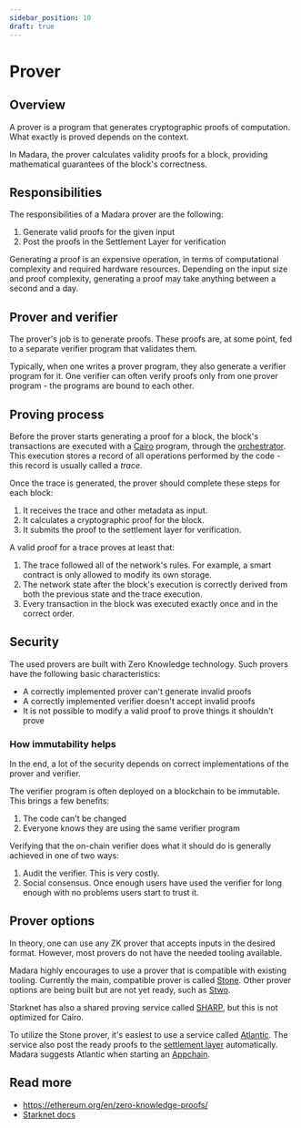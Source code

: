 ```yaml
---
sidebar_position: 10
draft: true
---
```


# Prover

## Overview

A prover is a program that generates cryptographic proofs of computation. What exactly is proved depends on the context.

In Madara, the prover calculates validity proofs for a block, providing mathematical guarantees of the block's correctness.

## Responsibilities

The responsibilities of a Madara prover are the following:
1. Generate valid proofs for the given input
1. Post the proofs in the Settlement Layer for verification

Generating a proof is an expensive operation, in terms of computational complexity and required hardware resources. Depending on the input size and proof complexity, generating a proof may take anything between a second and a day.

## Prover and verifier

The prover's job is to generate proofs. These proofs are, at some point, fed to a separate verifier program that validates them.

Typically, when one writes a prover program, they also generate a verifier program for it. One verifier can often verify proofs only from one prover program - the programs are bound to each other.

## Proving process

Before the prover starts generating a proof for a block, the block's transactions are executed with a [Cairo](https://starkware.co/cairo/) program, through the [orchestrator](/components/orchestrator). This execution stores a record of all operations performed by the code - this record is usually called a *trace*.

Once the trace is generated, the prover should complete these steps for each block:
1. It receives the trace and other metadata as input.
1. It calculates a cryptographic proof for the block.
1. It submits the proof to the settlement layer for verification.

A valid proof for a trace proves at least that:
1. The trace followed all of the network's rules. For example, a smart contract is only allowed to modify its own storage.
1. The network state after the block's execution is correctly derived from both the previous state and the trace execution.
1. Every transaction in the block was executed exactly once and in the correct order.

## Security

The used provers are built with Zero Knowledge technology. Such provers have the following basic characteristics:
- A correctly implemented prover can't generate invalid proofs
- A correctly implemented verifier doesn't accept invalid proofs
- It is not possible to modify a valid proof to prove things it shouldn't prove

### How immutability helps

In the end, a lot of the security depends on correct implementations of the prover and verifier.

The verifier program is often deployed on a blockchain to be immutable. This brings a few benefits:
1. The code can't be changed
1. Everyone knows they are using the same verifier program

Verifying that the on-chain verifier does what it should do is generally achieved in one of two ways:
1. Audit the verifier. This is very costly.
1. Social consensus. Once enough users have used the verifier for long enough with no problems users start to trust it.

## Prover options

In theory, one can use any ZK prover that accepts inputs in the desired format. However, most provers do not have the needed tooling available.

Madara highly encourages to use a prover that is compatible with existing tooling. Currently the main, compatible prover is called [Stone](https://github.com/starkware-libs/stone-prover). Other prover options are being built but are not yet ready, such as [Stwo](https://github.com/starkware-libs/stwo).

Starknet has also a shared proving service called [SHARP](https://starkware.co/blog/joining-forces-sharp/), but this is not optimized for Cairo.

To utilize the Stone prover, it's easiest to use a service called [Atlantic](https://atlanticprover.com/). The service also post the ready proofs to the [settlement layer](/concepts/settlement) automatically. Madara suggests Atlantic when starting an [Appchain](/concepts/appchain).

## Read more

- https://ethereum.org/en/zero-knowledge-proofs/
- [Starknet docs](https://docs.starknet.io/architecture-and-concepts/provers-overview/)